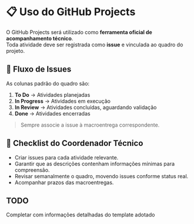 # 📋 Uso do GitHub Projects

O GitHub Projects será utilizado como **ferramenta oficial de acompanhamento técnico**.  
Toda atividade deve ser registrada como **issue** e vinculada ao quadro do projeto.

## 🔄 Fluxo de Issues

As colunas padrão do quadro são:

1. **To Do** → Atividades planejadas  
2. **In Progress** → Atividades em execução  
3. **In Review** → Atividades concluídas, aguardando validação  
4. **Done** → Atividades encerradas  

> Sempre associe a issue à macroentrega correspondente.

## 📑 Checklist do Coordenador Técnico

- Criar issues para cada atividade relevante.
- Garantir que as descrições contenham informações mínimas para compreensão.
- Revisar semanalmente o quadro, movendo issues conforme status real.
- Acompanhar prazos das macroentregas.


## TODO
Completar com informações detalhadas do template adotado